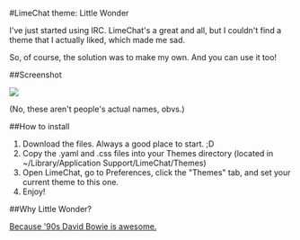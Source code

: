 #LimeChat theme: Little Wonder

I've just started using IRC. LimeChat's a great and all, but I couldn't find a theme that I actually liked, which made me sad.

So, of course, the solution was to make my own. And you can use it too!

##Screenshot

![](http://cl.ly/image/1l1H2a093C3o/screenshot.png)

(No, these aren't people's actual names, obvs.)

##How to install

1. Download the files. Always a good place to start. ;D
2. Copy the .yaml and .css files into your Themes directory (located in ~/Library/Application Support/LimeChat/Themes)
3. Open LimeChat, go to Preferences, click the "Themes" tab, and set your current theme to this one.
4. Enjoy!

##Why Little Wonder?

[Because '90s David Bowie is awesome.](http://www.youtube.com/watch?v=LnrIAIRuTLs)
